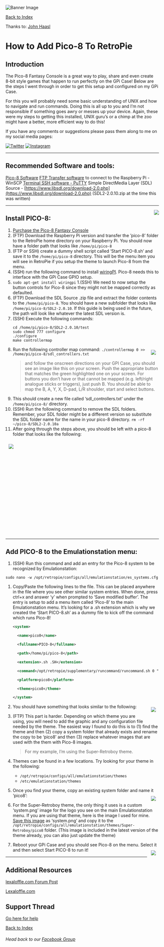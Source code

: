 ![Banner Image](https://sinisterspatula.github.io/RetroflagGpiGuides/images/GuidesBanner.png)

[Back to Index](https://sinisterspatula.github.io/RetroflagGpiGuides/)

Thanks to: [John Haasl](https://www.facebook.com/jhaasl)

# How to Add Pico-8 To RetroPie

## Introduction

The Pico-8 Fantasy Console is a great way to play, share and even create 8-bit style games that happen to run perfectly on the GPi Case!  Below are the steps I went through in order to get this setup and configured on my GPi Case.  

For this you will probably need some basic understanding of UNIX and how to navigate and run commands.  Doing this is all up to you and I’m not responsible if something goes awry or messes up your device.  Again, these were my steps to getting this installed, UNIX guru’s or a chimp at the zoo might have a better, more efficient way to do this!

If you have any comments or suggestions please pass them along to me on my social media pages:

[![Twitter](https://SinisterSpatula.github.io/RetroflagGpiGuides/images/Twitter.png)](https://twitter.com/MicroByter)
[![Instagram](https://SinisterSpatula.github.io/RetroflagGpiGuides/images/Instagram.png)](https://www.instagram.com/microbyter/)

-----------------------------------------------------

## Recommended Software and tools:

[Pico-8 Software](https://www.lexaloffle.com/pico-8.php)
[FTP Transfer software](https://winscp.net/eng/download.php) to connect to the Raspberry Pi - WinSCP
[Terminal SSH software - PuTTY](https://www.chiark.greenend.org.uk/~sgtatham/putty/latest.html)
Simple DirectMedia Layer (SDL) Source - [https://www.libsdl.org/download-2.0.php](https://www.libsdl.org/download-2.0.php)  (SDL2-2.0.10.zip at the time this was written)

----------------------------------------

<a href="https://www.lexaloffle.com/pico-8.php"><img align="right" src="https://sinisterspatula.github.io/RetroflagGpiGuides/pico8/pic1.png"/></a>

## Install PICO-8:

1. [Purchase the Pico-8 Fantasy Console](https://www.lexaloffle.com/pico-8.php)
1. (FTP) Download the Raspberry Pi version and transfer the ’pico-8’ folder to the RetroPie home directory on your Raspberry Pi. You should now have a folder path that looks like `/home/pi/pico-8`
1. (FTP or SSH) create a dummy shell script called ‘Start PICO-8.sh’ and save it to the `/home/pi/pico-8` directory.  This will be the menu item you will see in RetroPie if you setup the theme to launch Pico-8 from the menu.
1. (SSH) run the following command to install  [wiringPI](http://wiringpi.com).  Pico-8 needs this to interface with the GPi Case GPIO setup.
  1.  `sudo apt-get install wiringpi`
1.(SSH) We need to now setup the button controls for Pico-8 since they might not be mapped correctly as defaulted.
1. (FTP) Download the SDL Source .zip file and extract the folder contents to the `/home/pi/pico-8`.  You should have a new subfolder that looks like `/home/pi/pico-8/SDL2-2.0.10`.  If this guide is being used in the future, the path will look like whatever the latest SDL version is.
1. (SSH) Execute the following commands: 
    ```shell
    cd /home/pi/pico-8/SDL2-2.0.10/test
    sudo chmod 777 configure
    ./configure
    make controllermap
    ```
1. Run the following controller map command: <img align="right" src="https://sinisterspatula.github.io/RetroflagGpiGuides/pico8/pic2.jpg" style="padding: 10px; float: right;">
    `./controllermap 0 >>  /home/pi/pico-8/sdl_controllers.txt`
    > and follow the onscreen directions on your GPI Case, you should see an image like this on your screen.  Push the appropriate button that matches the green highlighted one on your screen. For buttons you don’t have or that cannot be mapped (e.g. left/right analogue sticks or triggers), just push B.  You should be able to map the B, A, Y, X, D-pad, L/R shoulder, start and select buttons.
1. This should create a new file called ‘sdl_controllers.txt’ under the `/home/pi/pico-8/` directory.
1. (SSH) Run the following command to remove the SDL folders.  Remember, your SDL folder might be a different version so substitute the SDL folder name for the name in your pico-8 directory.
    `rm -rf ~/pico-8/SDL2-2.0.10a`
1. After going through the steps above, you should be left with a pico-8 folder that looks like the following:

<img align="left" src="https://sinisterspatula.github.io/RetroflagGpiGuides/pico8/pic3.png" style="padding: 10px; float: left;">
<br><br><br><br><br><br><br><br><br><br><br><br><br><br><br><br><br><br>

-------------------------------------

## Add PICO-8 to the Emulationstation menu:

1. (SSH) Run this command and add an entry for the Pico-8 system to be recognized by Emulationstation: 
```shell
sudo nano -w /opt/retropie/configs/all/emulationstation/es_systems.cfg
```
1. Copy/Paste the following lines to the file.  This can be placed anywhere in the file where you see other similar system entries.  When done, press ctrl+x and answer ‘y’ when prompted to ‘Save modified buffer’.
The entry is setup to add a menu item called ‘Pico-8’ to the main Emulationstation menu.  It’s looking for a .sh extension which is why we created the ‘Start PICO-8.sh’ as a dummy file to kick off the command which runs Pico-8!
    ```xml
    <system>

      <name>pico8</name>

      <fullname>PICO-8</fullname>

      <path>/home/pi/pico-8</path>

      <extension>.sh .SH</extension>

      <command>/opt/retropie/supplementary/runcommand/runcommand.sh 0 "/home/pi/pico-8/pico8 -splore"</command>

      <platform>pico8</platform>

      <theme>pico8</theme>

    </system>
    ```
1. You should have something that looks similar to the following: <img align="right" src="https://sinisterspatula.github.io/RetroflagGpiGuides/pico8/pic4.png" style="padding: 10px; float: right;">
1. (FTP) This part is harder.  Depending on which theme you are using, you will need to add the graphic and any configuration file needed by the theme.  The easiest way I found to do this is to (1) find the theme and then (2) copy a system folder that already exists and rename the copy to be ‘pico8’ and then (3) replace whatever images that are used with the them with Pico-8 images.  

    > For my example, I’m using the Super-Retroboy theme.

1. Themes can be found in a few locations.  Try looking for your theme in the following:
    * `/opt/retropie/configs/all/emulationstation/themes`
    * `/etc/emulationstation/themes`
1. Once you find your theme, copy an existing system folder and name it ‘pico8’: <img align="right" src="https://sinisterspatula.github.io/RetroflagGpiGuides/pico8/pic5.png" style="padding: 10px; float: right;">
1. For the Super-Retroboy theme, the only thing it uses is a custom ‘system.png’ image for the logo you see on the main Emulationstation menu.  If you are using that theme, here is the image I used for mine.  [Save this image](https://github.com/KALEL1981/es-theme-Super-Retroboy/raw/master/pico8/system.png) as ‘system.png’ and copy it to the `/opt/retropie/configs/all/emulationstation/themes/Super-Retroboy/pico8` folder. (This image is included in the latest version of the theme already, you can also just update the theme)
1. Reboot your GPi Case and you should see Pico-8 on the menu.  Select it and then select Start PICO-8 to run it! <img align="right" src="https://sinisterspatula.github.io/RetroflagGpiGuides/pico8/pic6.jpg" style="padding: 10px; float: right;">

---------------------------------------------

## Additional Resources

[lexaloffle.com Forum Post](https://www.lexaloffle.com/bbs/?tid=3935)

[Lexaloffle.com](https://www.lexaloffle.com/)

## Support Thread
[Go here for help](https://www.facebook.com/groups/401660300458844/permalink/433343923957148/)

[Back to Index](https://sinisterspatula.github.io/RetroflagGpiGuides/)

###### Head back to our [Facebook Group](https://www.facebook.com/groups/401660300458844/)
